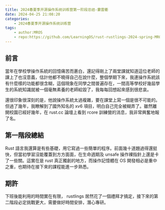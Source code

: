 ```yaml
---
title: 2024春夏季开源操作系统训练营第一阶段总结-婁雲衢
date: 2024-04-25 21:08:20
categories:
    - 2024春夏季开源操作系统训练营
tags:
    - author:MROS
    - repo:https://github.com/LearningOS/rust-rustlings-2024-spring-MROS
---
```


## 前言
當年在學校學操作系統的回憶痛苦而蒼白，還記得剛上了兩堂課就知道這位老師的課上了也沒意義，估計他都不曉得自己在說什麼，整個學期下來，我連操作系統該有什麼樣的功能都很含糊，這個現象在同學之間普遍存在，一間高等學校好幾屆學生的系統知識就被一個毫無素養的老師給毀了，我每每回想起來感到很悲哀。

還很印象很深刻的是，他說操作系統太過複雜，要在課堂上寫一個是很不可能的。但過了幾年，我瞭解到了國外知名的 xv6 項目，明白自己完全被糊弄了。雖然離開校園已經好幾年，在 rust.cc 論壇上看到 rcore 訓練營的消息，我非常興奮地報了名。

## 第一階段總結
Rust 語言我還算是有些基礎，用它寫過一些簡單的程序。前面幾十道題過得還挺快，但當初學習沒能覆蓋到方方面面，在生命週期及 unsafe 操作裸指針上還是卡了一些關。這實在是 rust 真正獨創的地方，而操作記憶體在 OS 開發相必是重中之重，也期待在接下來的課程能進一步熟悉。


## 期許
下班後能利用的時間實在有限， rustlings 居然花了一個禮拜才搞定，接下來的第二階段必定挑戰更大，需要做好時間安排，潛心專研。
